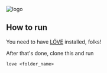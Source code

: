 ![logo](https://droppy.cryf.in/$/avrzg)

## How to run

You need to have [LÖVE](https://love2d.org/) installed, folks!

After that's done, clone this and run

```
love <folder_name>
```
